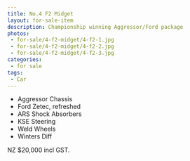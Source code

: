 ```yaml
---
title: No.4 F2 Midget
layout: for-sale-item
description: Championship winning Aggressor/Ford package
photos:
 - for-sale/4-f2-midget/4-f2-1.jpg
 - for-sale/4-f2-midget/4-f2-2.jpg
 - for-sale/4-f2-midget/4-f2-3.jpg
categories:
 - for sale
tags:
 - Car
---
```


- Aggressor Chassis
- Ford Zetec, refreshed
- ARS Shock Absorbers
- KSE Steering
- Weld Wheels
- Winters Diff

NZ $20,000 incl GST.
